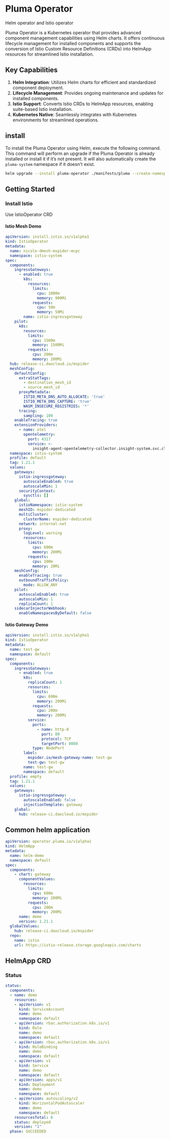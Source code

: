 # Pluma Operator

Helm operator and Istio operator

Pluma Operator is a Kubernetes operator that provides advanced component management capabilities using Helm charts. It offers continuous lifecycle management for installed components and supports the conversion of Istio Custom Resource Definitions (CRDs) into HelmApp resources for streamlined Istio installation.

## Key Capabilities

1. **Helm Integration**: Utilizes Helm charts for efficient and standardized component deployment.
2. **Lifecycle Management**: Provides ongoing maintenance and updates for installed components.
3. **Istio Support**: Converts Istio CRDs to HelmApp resources, enabling suite-based Istio installation.
4. **Kubernetes Native**: Seamlessly integrates with Kubernetes environments for streamlined operations.

## install

To install the Pluma Operator using Helm, execute the following command. This command will perform an upgrade if the Pluma Operator is already installed or install it if it’s not present. It will also automatically create the `pluma-system` namespace if it doesn't exist.

```bash
helm upgrade --install pluma-operator ./manifests/pluma --create-namespace --namespace pluma-system
```

## Getting Started

### Install Istio

Use IstioOperator CRD

#### Istio Mesh Demo

```yaml
apiVersion: install.istio.io/v1alpha1
kind: IstioOperator
metadata:
  name: nicole-dmesh-mspider-mcpc
  namespace: istio-system
spec:
  components:
    ingressGateways:
      - enabled: true
        k8s:
          resources:
            limits:
              cpu: 1000m
              memory: 900Mi
            requests:
              cpu: 50m
              memory: 50Mi
        name: istio-ingressgateway
    pilot:
      k8s:
        resources:
          limits:
            cpu: 1500m
            memory: 1500Mi
          requests:
            cpu: 200m
            memory: 200Mi
  hub: release-ci.daocloud.io/mspider
  meshConfig:
    defaultConfig:
      extraStatTags:
        - destination_mesh_id
        - source_mesh_id
      proxyMetadata:
        ISTIO_META_DNS_AUTO_ALLOCATE: 'true'
        ISTIO_META_DNS_CAPTURE: 'true'
        WASM_INSECURE_REGISTRIES: '*'
      tracing:
        sampling: 100
    enableTracing: true
    extensionProviders:
      - name: otel
        opentelemetry:
          port: 4317
          service: >-
            insight-agent-opentelemetry-collector.insight-system.svc.cluster.local
  namespace: istio-system
  profile: default
  tag: 1.21.1
  values:
    gateways:
      istio-ingressgateway:
        autoscaleEnabled: true
        autoscaleMin: 1
      securityContext:
        sysctls: []
    global:
      istioNamespace: istio-system
      meshID: mspider-dedicated
      multiCluster:
        clusterName: mspider-dedicated
      network: internal-net
      proxy:
        logLevel: warning
        resources:
          limits:
            cpu: 600m
            memory: 200Mi
          requests:
            cpu: 100m
            memory: 20Mi
    meshConfig:
      enableTracing: true
      outboundTrafficPolicy:
        mode: ALLOW_ANY
    pilot:
      autoscaleEnabled: true
      autoscaleMin: 1
      replicaCount: 1
    sidecarInjectorWebhook:
      enableNamespacesByDefault: false

```

#### Istio Gateway Demo

```yaml
apiVersion: install.istio.io/v1alpha1
kind: IstioOperator
metadata:
  name: test-gw
  namespace: default
spec:
  components:
    ingressGateways:
      - enabled: true
        k8s:
          replicaCount: 1
          resources:
            limits:
              cpu: 600m
              memory: 200Mi
            requests:
              cpu: 200m
              memory: 200Mi
          service:
            ports:
              - name: http-0
                port: 80
                protocol: TCP
                targetPort: 8080
            type: NodePort
        label:
          mspider.io/mesh-gateway-name: test-gw
          test-gw: test-gw
        name: test-gw
        namespace: default
  profile: empty
  tag: 1.21.1
  values:
    gateways:
      istio-ingressgateway:
        autoscaleEnabled: false
        injectionTemplate: gateway
    global:
      hub: release-ci.daocloud.io/mspider
```

## Common helm application

```yaml
apiVersion: operator.pluma.io/v1alpha1
kind: HelmApp
metadata:
  name: helm-demo
  namespace: default
spec:
  components:
    - chart: gateway
      componentValues:
        resources:
          limits:
            cpu: 600m
            memory: 200Mi
          requests:
            cpu: 200m
            memory: 200Mi
      name: demo
      version: 1.21.1
  globalValues:
    hub: release-ci.daocloud.io/mspider
  repo:
    name: istio
    url: https://istio-release.storage.googleapis.com/charts    

```

## HelmApp CRD

### Status
```yaml
status:
  components:
  - name: demo
    resources:
    - apiVersion: v1
      kind: ServiceAccount
      name: demo
      namespace: default
    - apiVersion: rbac.authorization.k8s.io/v1
      kind: Role
      name: demo
      namespace: default
    - apiVersion: rbac.authorization.k8s.io/v1
      kind: RoleBinding
      name: demo
      namespace: default
    - apiVersion: v1
      kind: Service
      name: demo
      namespace: default
    - apiVersion: apps/v1
      kind: Deployment
      name: demo
      namespace: default
    - apiVersion: autoscaling/v2
      kind: HorizontalPodAutoscaler
      name: demo
      namespace: default
    resourcesTotal: 6
    status: deployed
    version: "1"
  phase: SUCCEEDED
```
